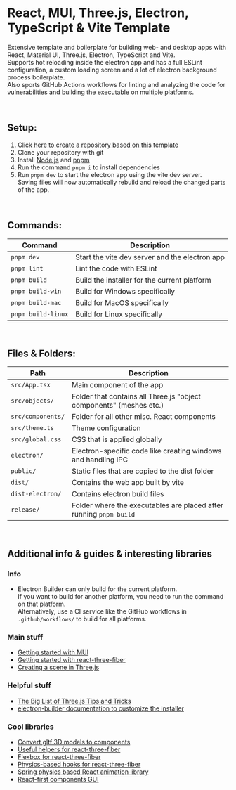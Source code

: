 # React, MUI, Three.js, Electron, TypeScript & Vite Template
Extensive template and boilerplate for building web- and desktop apps with React, Material UI, Three.js, Electron, TypeScript and Vite.  
Supports hot reloading inside the electron app and has a full ESLint configuration, a custom loading screen and a lot of electron background process boilerplate.  
Also sports GitHub Actions workflows for linting and analyzing the code for vulnerabilities and building the executable on multiple platforms.  

<br>

## Setup:
1. [Click here to create a repository based on this template](https://github.com/Sv443/React-Three-Electron-Template/generate)
2. Clone your repository with git
3. Install [Node.js](https://nodejs.org/en/download/) and [pnpm](https://pnpm.io/installation)
4. Run the command `pnpm i` to install dependencies
5. Run `pnpm dev` to start the electron app using the vite dev server.  
  Saving files will now automatically rebuild and reload the changed parts of the app.

<br>

## Commands:
| Command | Description |
| --- | --- |
| `pnpm dev` | Start the vite dev server and the electron app |
| `pnpm lint` | Lint the code with ESLint |
| `pnpm build` | Build the installer for the current platform |
| `pnpm build-win` | Build for Windows specifically |
| `pnpm build-mac` | Build for MacOS specifically |
| `pnpm build-linux` | Build for Linux specifically |

<br>

## Files & Folders:
| Path | Description |
| --- | --- |
| `src/App.tsx` | Main component of the app |
| `src/objects/` | Folder that contains all Three.js "object components" (meshes etc.) |
| `src/components/` | Folder for all other misc. React components |
| `src/theme.ts` | Theme configuration |
| `src/global.css` | CSS that is applied globally |
| `electron/` | Electron-specific code like creating windows and handling IPC |
| `public/` | Static files that are copied to the dist folder |
| `dist/` | Contains the web app built by vite |
| `dist-electron/` | Contains electron build files |
| `release/` | Folder where the executables are placed after running `pnpm build` |

<br>

## Additional info & guides & interesting libraries

### Info
- Electron Builder can only build for the current platform.  
  If you want to build for another platform, you need to run the command on that platform.  
  Alternatively, use a CI service like the GitHub workflows in `.github/workflows/` to build for all platforms.  

### Main stuff
- [Getting started with MUI](https://mui.com/material-ui/getting-started/overview/)
- [Getting started with react-three-fiber](https://github.com/pmndrs/react-three-fiber)
- [Creating a scene in Three.js](https://threejs.org/docs/index.html#manual/en/introduction/Creating-a-scene)

### Helpful stuff
- [The Big List of Three.js Tips and Tricks](https://discoverthreejs.com/tips-and-tricks/)
- [electron-builder documentation to customize the installer](https://www.electron.build/)

### Cool libraries
- [Convert gltf 3D models to components](https://github.com/pmndrs/gltfjsx)
- [Useful helpers for react-three-fiber](https://github.com/pmndrs/drei)
- [Flexbox for react-three-fiber](https://github.com/pmndrs/react-three-flex)
- [Physics-based hooks for react-three-fiber](https://github.com/pmndrs/use-cannon)
- [Spring physics based React animation library](https://github.com/pmndrs/react-spring)
- [React-first components GUI](https://github.com/pmndrs/leva)
